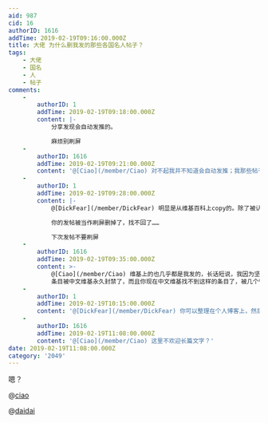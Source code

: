 ```yaml
---
aid: 987
cid: 16
authorID: 1616
addTime: 2019-02-19T09:16:00.000Z
title: 大佬 为什么删我发的那些各国名人帖子？
tags:
    - 大佬
    - 国名
    - 人
    - 帖子
comments:
    -
        authorID: 1
        addTime: 2019-02-19T09:18:00.000Z
        content: |-
            分享发现会自动发推的。

            麻烦别刷屏
    -
        authorID: 1616
        addTime: 2019-02-19T09:21:00.000Z
        content: '@[Ciao](/member/Ciao) 对不起我并不知道会自动发推；我那些帖子还有没有继续保留的可能，贵站能不能容下那些帖子？'
    -
        authorID: 1
        addTime: 2019-02-19T09:28:00.000Z
        content: |-
            @[DickFear](/member/DickFear) 明显是从维基百科上copy的。除了被认为是恶意刷屏，本站不轻易删帖。

            你的发帖被当作刷屏删掉了，找不回了……

            下次发帖不要刷屏
    -
        authorID: 1616
        addTime: 2019-02-19T09:35:00.000Z
        content: >-
            @[Ciao](/member/Ciao) 维基上的也几乎都是我发的，长话短说，我因为坚持编写这样的 各国名人
            条目被中文维基永久封禁了，而且你现在中文维基找不到这样的条目了，被几个管理员恶意删除了。我假定你不是这几个管理员一伙的，目前中文维基社群比你想象的要黑暗。
    -
        authorID: 1
        addTime: 2019-02-19T10:15:00.000Z
        content: '@[DickFear](/member/DickFear) 你可以整理在个人博客上，然后把链接发这里。'
    -
        authorID: 1616
        addTime: 2019-02-19T11:08:00.000Z
        content: '@[Ciao](/member/Ciao) 这里不欢迎长篇文字？'
date: 2019-02-19T11:08:00.000Z
category: '2049'
---
```


嗯？

@[ciao](/member/ciao)

@[daidai](/member/daidai)

